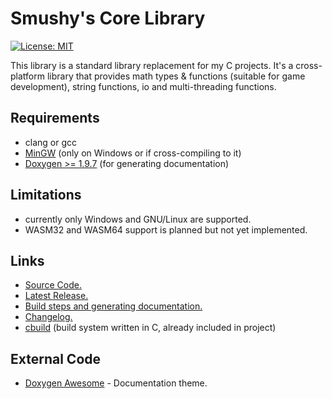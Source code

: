 Smushy's Core Library
=====================
[![License: MIT](https://img.shields.io/badge/License-MIT-yellow.svg)](https://opensource.org/licenses/MIT)

This library is a standard library replacement for my C projects.
It's a cross-platform library that provides math types & functions
(suitable for game development), string functions, io and multi-threading functions.

## Requirements
- clang or gcc
- [MinGW](https://www.mingw-w64.org/) (only on Windows or if cross-compiling to it)
- [Doxygen >= 1.9.7](https://www.doxygen.nl/) (for generating documentation)

## Limitations
- currently only Windows and GNU/Linux are supported.
- WASM32 and WASM64 support is planned but not yet implemented.

## Links
- [Source Code.](https://github.com/smushy64/corelib)
- [Latest Release.](https://github.com/smushy64/corelib/releases/tag/v0.1.0)
- [Build steps and generating documentation.](./BUILD.md)
- [Changelog.](./CHANGELOG.md)
- [cbuild](https://github.com/smushy64/cbuild) (build system written in C, already included in project)

## External Code
- [Doxygen Awesome](https://jothepro.github.io/doxygen-awesome-css/) - Documentation theme.

